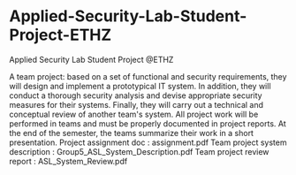 # Applied-Security-Lab-Student-Project-ETHZ
Applied Security Lab Student Project @ETHZ

A team project: based on a set of functional and security requirements, they will design and implement a prototypical IT system. In addition, they will conduct a thorough security analysis and devise appropriate security measures for their systems. Finally, they will carry out a technical and conceptual review of another team's system. All project work will be performed in teams and must be properly documented in project reports. At the end of the semester, the teams summarize their work in a short presentation.
Project assignment doc : assignment.pdf
Team project system description : Group5_ASL_System_Description.pdf
Team project review report : ASL_System_Review.pdf
